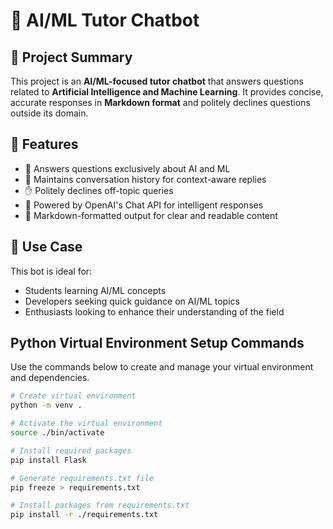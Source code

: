 # 🤖 AI/ML Tutor Chatbot

## 📜 Project Summary

This project is an **AI/ML-focused tutor chatbot** that answers questions related to **Artificial Intelligence and Machine Learning**. It provides concise, accurate responses in **Markdown format** and politely declines questions outside its domain.

## 🎯 Features

- 🧠 Answers questions exclusively about AI and ML
- 🧵 Maintains conversation history for context-aware replies
- ✋ Politely declines off-topic queries
- 💬 Powered by OpenAI's Chat API for intelligent responses
- 📄 Markdown-formatted output for clear and readable content

## 🚀 Use Case

This bot is ideal for:

- Students learning AI/ML concepts
- Developers seeking quick guidance on AI/ML topics
- Enthusiasts looking to enhance their understanding of the field

## Python Virtual Environment Setup Commands

Use the commands below to create and manage your virtual environment and dependencies.

```bash
# Create virtual environment
python -m venv .

# Activate the virtual environment
source ./bin/activate

# Install required packages
pip install Flask

# Generate requirements.txt file
pip freeze > requirements.txt

# Install packages from requirements.txt
pip install -r ./requirements.txt
```
